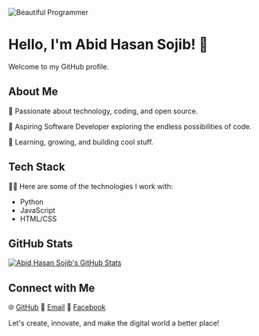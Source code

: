 

![Beautiful Programmer](https://encrypted-tbn0.gstatic.com/images?q=tbn:ANd9GcS3ghmXlnnHuXP2ndnmsYCX2N_m_epVy5oVdw&usqp=CAU)
# Hello, I'm Abid Hasan Sojib! 👋
Welcome to my GitHub profile.

## About Me

🚀 Passionate about technology, coding, and open source.

💼 Aspiring Software Developer exploring the endless possibilities of code.

🌱 Learning, growing, and building cool stuff.

## Tech Stack

👨‍💻 Here are some of the technologies I work with:
- Python
- JavaScript
- HTML/CSS

## GitHub Stats

[![Abid Hasan Sojib's GitHub Stats](https://github-readme-stats.vercel.app/api?username=abidhasansojib&show_icons=true&theme=dark)](https://github.com/abidhasansojib)

## Connect with Me

🌐 [GitHub](https://github.com/abidhasansojib)
📧 [Email](mailto:abidhasansojib002@gmail.com)
📱 [Facebook](https://m.facebook.com/abidhasansojib)

Let's create, innovate, and make the digital world a better place!
